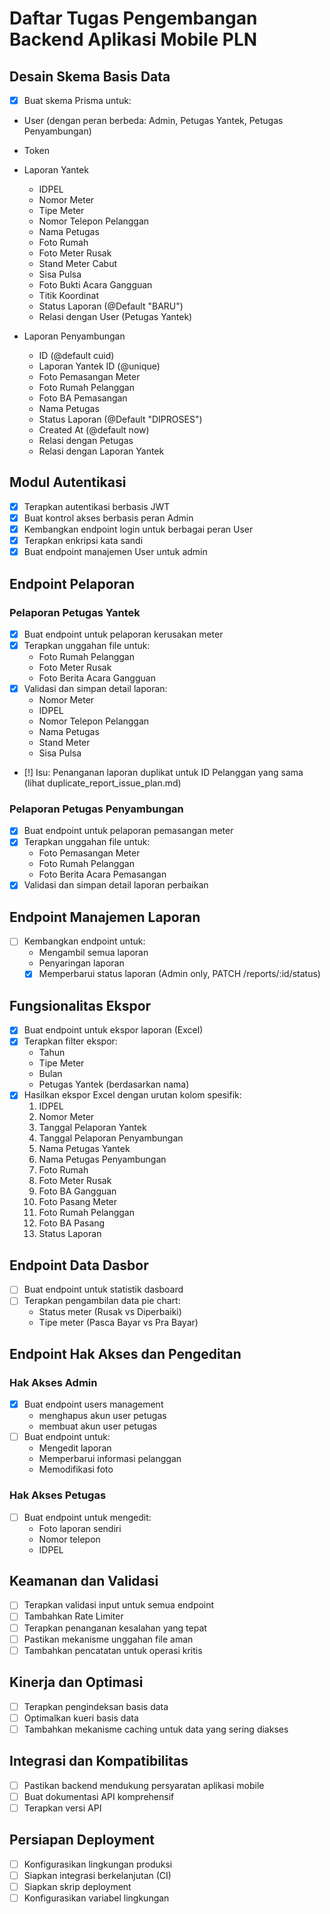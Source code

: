 # Daftar Tugas Pengembangan Backend Aplikasi Mobile PLN

## Desain Skema Basis Data
- [x] Buat skema Prisma untuk:
- User (dengan peran berbeda: Admin, Petugas Yantek, Petugas Penyambungan)
- Token
- Laporan Yantek
    - IDPEL
    - Nomor Meter
    - Tipe Meter
    - Nomor Telepon Pelanggan
    - Nama Petugas
    - Foto Rumah
    - Foto Meter Rusak
    - Stand Meter Cabut
    - Sisa Pulsa
    - Foto Bukti Acara Gangguan
    - Titik Koordinat
    - Status Laporan (@Default "BARU")
    - Relasi dengan User (Petugas Yantek)

- Laporan Penyambungan
    - ID (@default cuid)
    - Laporan Yantek ID (@unique)
    - Foto Pemasangan Meter
    - Foto Rumah Pelanggan
    - Foto BA Pemasangan
    - Nama Petugas
    - Status Laporan (@Default "DIPROSES")
    - Created At (@default now)
    - Relasi dengan Petugas
    - Relasi dengan Laporan Yantek

## Modul Autentikasi
- [x] Terapkan autentikasi berbasis JWT
- [x] Buat kontrol akses berbasis peran Admin
- [x] Kembangkan endpoint login untuk berbagai peran User
- [x] Terapkan enkripsi kata sandi
- [x] Buat endpoint manajemen User untuk admin

## Endpoint Pelaporan

### Pelaporan Petugas Yantek
- [x] Buat endpoint untuk pelaporan kerusakan meter
- [x] Terapkan unggahan file untuk:
  - Foto Rumah Pelanggan
  - Foto Meter Rusak
  - Foto Berita Acara Gangguan
- [x] Validasi dan simpan detail laporan:
  - Nomor Meter
  - IDPEL
  - Nomor Telepon Pelanggan
  - Nama Petugas
  - Stand Meter
  - Sisa Pulsa
- [!] Isu: Penanganan laporan duplikat untuk ID Pelanggan yang sama (lihat duplicate_report_issue_plan.md)

### Pelaporan Petugas Penyambungan
- [x] Buat endpoint untuk pelaporan pemasangan meter
- [x] Terapkan unggahan file untuk:
  - Foto Pemasangan Meter
  - Foto Rumah Pelanggan
  - Foto Berita Acara Pemasangan
- [x] Validasi dan simpan detail laporan perbaikan

## Endpoint Manajemen Laporan
- [ ] Kembangkan endpoint untuk:
  - Mengambil semua laporan
  - Penyaringan laporan
  - [x] Memperbarui status laporan (Admin only, PATCH /reports/:id/status)

## Fungsionalitas Ekspor
- [x] Buat endpoint untuk ekspor laporan (Excel)
- [x] Terapkan filter ekspor:
  - Tahun
  - Tipe Meter
  - Bulan
  - Petugas Yantek (berdasarkan nama)
- [x] Hasilkan ekspor Excel dengan urutan kolom spesifik:
  1. IDPEL
  2. Nomor Meter
  3. Tanggal Pelaporan Yantek
  4. Tanggal Pelaporan Penyambungan
  5. Nama Petugas Yantek
  6. Nama Petugas Penyambungan
  7. Foto Rumah
  8. Foto Meter Rusak
  9. Foto BA Gangguan
  10. Foto Pasang Meter
  11. Foto Rumah Pelanggan
  12. Foto BA Pasang
  13. Status Laporan

## Endpoint Data Dasbor
- [ ] Buat endpoint untuk statistik dasboard
- [ ] Terapkan pengambilan data pie chart:
  - Status meter (Rusak vs Diperbaiki)
  - Tipe meter (Pasca Bayar vs Pra Bayar)

## Endpoint Hak Akses dan Pengeditan

### Hak Akses Admin
- [x] Buat endpoint users management
    - menghapus akun user petugas 
    - membuat akun user petugas
- [ ] Buat endpoint untuk:
  - Mengedit laporan
  - Memperbarui informasi pelanggan
  - Memodifikasi foto

### Hak Akses Petugas
- [ ] Buat endpoint untuk mengedit:
  - Foto laporan sendiri
  - Nomor telepon
  - IDPEL

## Keamanan dan Validasi
- [ ] Terapkan validasi input untuk semua endpoint
- [ ] Tambahkan Rate Limiter
- [ ] Terapkan penanganan kesalahan yang tepat
- [ ] Pastikan mekanisme unggahan file aman
- [ ] Tambahkan pencatatan untuk operasi kritis

## Kinerja dan Optimasi
- [ ] Terapkan pengindeksan basis data
- [ ] Optimalkan kueri basis data
- [ ] Tambahkan mekanisme caching untuk data yang sering diakses

## Integrasi dan Kompatibilitas
- [ ] Pastikan backend mendukung persyaratan aplikasi mobile
- [ ] Buat dokumentasi API komprehensif
- [ ] Terapkan versi API

## Persiapan Deployment
- [ ] Konfigurasikan lingkungan produksi
- [ ] Siapkan integrasi berkelanjutan (CI)
- [ ] Siapkan skrip deployment
- [ ] Konfigurasikan variabel lingkungan

